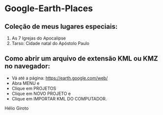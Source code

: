 # Google-Earth-Places

## Coleção de meus lugares especiais:

1. As 7 Igrejas do Apocalipse
1. Tarso: Cidade natal do Apóstolo Paulo


## Como abrir um arquivo de extensão KML ou KMZ no navegador:
- Vá até a página: https://earth.google.com/web/
- Abra MENU e
- Clique em PROJETOS
- Clique em NOVO PROJETO e
- Clique em IMPORTAR KML DO COMPUTADOR.


Hélio Giroto


